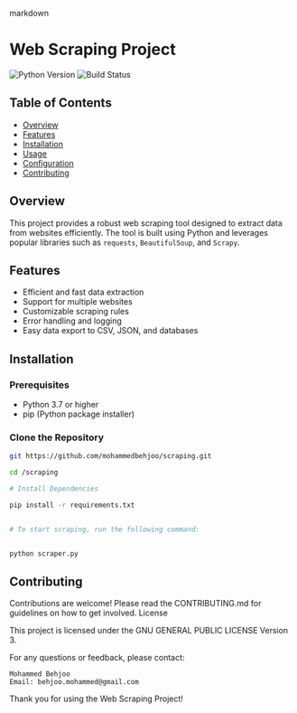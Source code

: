 markdown

# Web Scraping Project

![Python Version](https://img.shields.io/badge/python-3.7%2B-blue)
![Build Status](https://img.shields.io/badge/build-passing-brightgreen)

## Table of Contents
- [Overview](#overview)
- [Features](#features)
- [Installation](#installation)
- [Usage](#usage)
- [Configuration](#configuration)
- [Contributing](#contributing)


## Overview
This project provides a robust web scraping tool designed to extract data from websites efficiently. The tool is built using Python and leverages popular libraries such as `requests`, `BeautifulSoup`, and `Scrapy`.

## Features
- Efficient and fast data extraction
- Support for multiple websites
- Customizable scraping rules
- Error handling and logging
- Easy data export to CSV, JSON, and databases

## Installation
### Prerequisites
- Python 3.7 or higher
- pip (Python package installer)

### Clone the Repository
```sh
git https://github.com/mohammedbehjoo/scraping.git

cd /scraping

# Install Dependencies

pip install -r requirements.txt


# To start scraping, run the following command:


python scraper.py
```

## Contributing

Contributions are welcome! Please read the CONTRIBUTING.md for guidelines on how to get involved.
License

This project is licensed under the GNU GENERAL PUBLIC LICENSE Version 3.

For any questions or feedback, please contact:

    Mohammed Behjoo
    Email: behjoo.mohammed@gmail.com
    

Thank you for using the Web Scraping Project!